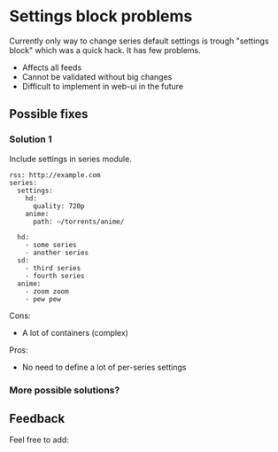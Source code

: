 # Settings block problems

Currently only way to change series default settings is trough "settings block" which was a quick hack. It has few problems.

* Affects all feeds
* Cannot be validated without big changes
* Difficult to implement in web-ui in the future

## Possible fixes

### Solution 1

Include settings in series module.


    rss: http://example.com
    series:
      settings:
        hd:
          quality: 720p
        anime:
          path: ~/torrents/anime/
    
      hd:
        - some series
        - another series
      sd:
        - third series
        - fourth series
      anime:
        - zoom zoom
        - pew pew


Cons:

* A lot of containers (complex)

Pros:
 
* No need to define a lot of per-series settings

### More possible solutions?


## Feedback

Feel free to add:
